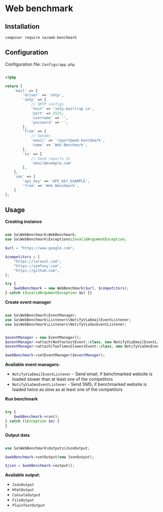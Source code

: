 # Web benchmark

## Installation

```composer require sa/web-benchmark```

## Configuration

Configuration file: `Configs/app.php`

```php

<?php

return [
    'mail' => [
        'driver' => 'smtp',
        'smtp' => [
            // SMTP configs
            'host' => 'smtp.mailtrap.io',
            'port' => 2525,
            'username' => '',
            'password' => '',
        ],
        'from' => [
            // Sender 
            'email' => 'report@web.benchmark',
            'name' => 'Web Benchmark',
        ],
        'to' => [
            // Send reports to
            'email@example.com'
        ],
    ],
    'sms' => [
        'api_key' => 'API_KEY_EXAMPLE',
        'from' => 'Web Benchmark',
    ]
];


```


## Usage

**Creating instance**

```php

use Sa\WebBenchmark\WebBenchmark;
use Sa\WebBenchmark\Exceptions\InvalidArgumentException;

$url = "https://www.google.com";

$competitors = [
    "https://laravel.com",
    "https://symfony.com",
    "https://github.com",
];

try {
    $webBenchmark = new WebBenchmark($url, $competitors);
} catch (InvalidArgumentException $e) {}


```

**Create event manager**

```php

use Sa\WebBenchmark\EventManager;
use Sa\WebBenchmark\Listeners\NotifyViaEmailEventListener;
use Sa\WebBenchmark\Listeners\NotifyViaSmsEventListener;


$eventManager = new EventManager();
$eventManager->attach(NotFastestEvent::class, new NotifyViaEmailEventListener(['email@example.com']));
$eventManager->attach(TwoTimesSlowestEvent::class, new NotifyViaSmsEventListener(['123456789']));

$webBenchmark->setEventManager($eventManager);


```



__Available event managers:__

* ```NotifyViaEmailEventListener``` - Send email, if benchmarked website is loaded slower than at least one of the competitors
* ```NotifyViaSmsEventListener``` - Send SMS, if benchmarked website is loaded twice as slow as at least one of the competitors




**Run benchmark**

```php

try {
    $webBenchmark->run();
} catch (\Exception $e) {
}


```

**Output data**

```php

use Sa\WebBenchmark\Outputs\JsonOutput;

$webBenchmark->setOutput(new JsonOutput);

$json = $webBenchmark->output();

```

__Available output:__

* ```JsonOutput```
* ```HtmlOutput```
* ```ConsoleOutput```
* ```FileOutput```
* ```PlainTextOutput```



